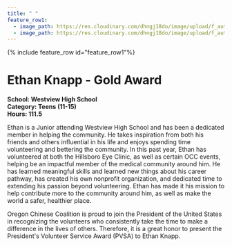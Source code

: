 ```yaml
---
title: " "
feature_row1:
  - image_path: https://res.cloudinary.com/dhngj18do/image/upload/f_auto,q_auto/v1/images/pvsa/2024_Knapp_Ethan
  - image_path: https://res.cloudinary.com/dhngj18do/image/upload/f_auto,q_auto/v1/images/activities/year_2024
---
```


{% include feature_row id="feature_row1"%}

# Ethan Knapp - Gold Award

**School: Westview High School**  
**Category: Teens (11-15)**  
**Hours: 111.5**  

Ethan is a Junior attending Westview High School and has been a dedicated member in helping the community. He takes inspiration from both his friends and others influential in his life and enjoys spending time volunteering and bettering the community. In this past year, Ethan has volunteered at both the Hillsboro Eye Clinic, as well as certain OCC events, helping be an impactful member of the medical community around him. He has learned meaningful skills and learned new things about his career pathway, has created his own nonprofit organization, and dedicated time to extending his passion beyond volunteering. Ethan has made it his mission to help contribute more to the community around him, as well as make the world a safer, healthier place.

Oregon Chinese Coalition is proud to join the President of the United States in recognizing the volunteers who consistently take the time to make a difference in the lives of others. Therefore, it is a great honor to present the President's Volunteer Service Award (PVSA) to Ethan Knapp.
